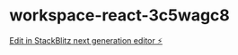 # workspace-react-3c5wagc8

[Edit in StackBlitz next generation editor ⚡️](https://stackblitz.com/~/github.com/james-techyon/workspace-react-3c5wagc8)